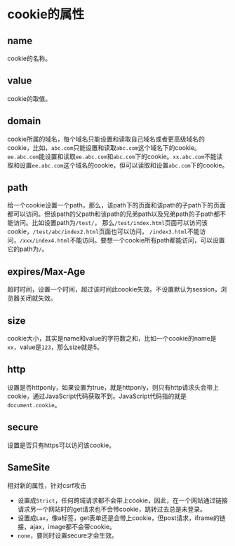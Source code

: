 # cookie的属性

## name

cookie的名称。

## value

cookie的取值。

## domain

cookie所属的域名，每个域名只能设置和读取自己域名或者更高级域名的cookie，比如，`abc.com`只能设置和读取`abc.com`这个域名下的cookie。`ee.abc.com`能设置和读取`ee.abc.com`和`abc.com`下的cookie。`xx.abc.com`不能读取和设置`ee.abc.com`这个域名的cookie，但可以读取和设置`abc.com`下的cookie。

## path

给一个cookie设置一个path，那么，该path下的页面和该path的子path下的页面都可以访问。但该path的父path和该path的兄弟path以及兄弟path的子path都不能访问。比如设置path为`/test/`，
那么`/test/index.html`页面可以访问该cookie，`/test/abc/index2.html`页面也可以访问，
`/index3.html`不能访问，`/xxx/index4.html`不能访问。要想一个cookie所有path都能访问，可以设置它的path为`/`。

## expires/Max-Age

超时时间，设置一个时间，超过该时间此cookie失效。不设置默认为session，浏览器关闭就失效。

## size

cookie大小，其实是name和value的字符数之和，比如一个cookie的name是`xx`，value是`123`，那么size就是5。

## http

设置是否httponly，如果设置为true，就是httponly，则只有http请求头会带上cookie，通过JavaScript代码获取不到。JavaScript代码指的就是`document.cookie`。

## secure

设置是否只有https可以访问该cookie。

## SameSite

相对新的属性，针对csrf攻击
- 设置成`Strict`，任何跨域请求都不会带上cookie，因此，在一个网站通过链接请求另一个网站时的get请求也不会带cookie，跳转过去总是未登录。
- 设置成`Lax`，像a标签，get表单还是会带上cookie，但post请求，iframe的链接，ajax，image都不会带cookie。
- `none`，要同时设置secure才会生效。

